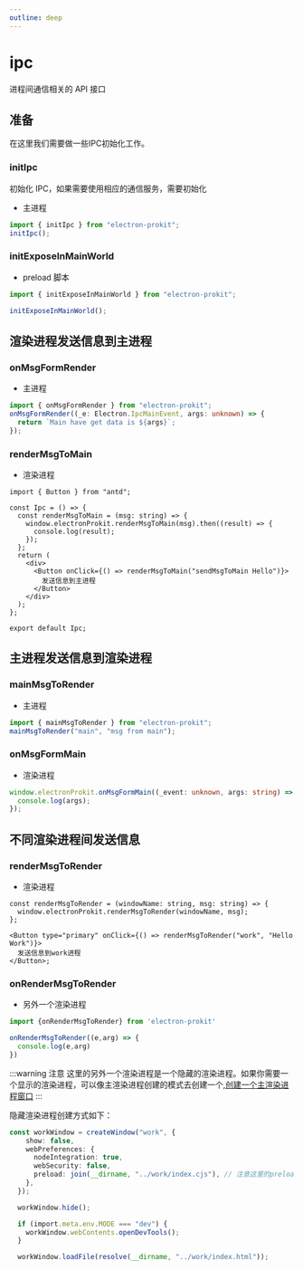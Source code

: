 ```yaml
---
outline: deep
---
```

# ipc

进程间通信相关的 API 接口

## 准备

在这里我们需要做一些IPC初始化工作。

### initIpc

初始化 IPC，如果需要使用相应的通信服务，需要初始化

- 主进程

```ts
import { initIpc } from "electron-prokit";
initIpc();
```

### initExposeInMainWorld

- preload 脚本

```ts
import { initExposeInMainWorld } from "electron-prokit";

initExposeInMainWorld();
```

## 渲染进程发送信息到主进程

### onMsgFormRender

- 主进程

```ts
import { onMsgFormRender } from "electron-prokit";
onMsgFormRender((_e: Electron.IpcMainEvent, args: unknown) => {
  return `Main have get data is ${args}`;
});
```
### renderMsgToMain
- 渲染进程

```tsx
import { Button } from "antd";

const Ipc = () => {
  const renderMsgToMain = (msg: string) => {
    window.electronProkit.renderMsgToMain(msg).then((result) => {
      console.log(result);
    });
  };
  return (
    <div>
      <Button onClick={() => renderMsgToMain("sendMsgToMain Hello")}>
        发送信息到主进程
      </Button>
    </div>
  );
};

export default Ipc;
```

## 主进程发送信息到渲染进程

### mainMsgToRender
- 主进程

```ts
import { mainMsgToRender } from "electron-prokit";
mainMsgToRender("main", "msg from main");
```
### onMsgFormMain
- 渲染进程

```ts
window.electronProkit.onMsgFormMain((_event: unknown, args: string) => {
  console.log(args);
});
```

## 不同渲染进程间发送信息

### renderMsgToRender
- 渲染进程

```tsx
const renderMsgToRender = (windowName: string, msg: string) => {
  window.electronProkit.renderMsgToRender(windowName, msg);
};

<Button type="primary" onClick={() => renderMsgToRender("work", "Hello Work")}>
  发送信息到work进程
</Button>;
```

### onRenderMsgToRender
- 另外一个渲染进程

```ts
import {onRenderMsgToRender} from 'electron-prokit'

onRenderMsgToRender((e,arg) => {
  console.log(e,arg)
})
```

:::warning 注意
这里的另外一个渲染进程是一个隐藏的渲染进程。如果你需要一个显示的渲染进程，可以像主渲染进程创建的模式去创建一个,[创建一个主渲染进程窗口](/api/electron-prokit/window.html#createwindow)
:::

隐藏渲染进程创建方式如下：

```ts
const workWindow = createWindow("work", {
    show: false,
    webPreferences: {
      nodeIntegration: true,
      webSecurity: false,
      preload: join(__dirname, "../work/index.cjs"), // 注意这里的preload
    },
  });

  workWindow.hide();

  if (import.meta.env.MODE === "dev") {
    workWindow.webContents.openDevTools();
  }

  workWindow.loadFile(resolve(__dirname, "../work/index.html"));
```